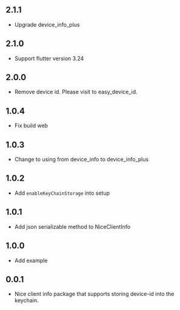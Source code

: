 ## 2.1.1

* Upgrade device_info_plus

## 2.1.0

* Support flutter version 3.24
  
## 2.0.0

* Remove device id. Please visit to easy_device_id.

## 1.0.4

* Fix build web

## 1.0.3

* Change to using from device_info to device_info_plus

## 1.0.2

* Add `enableKeyChainStorage` into setup

## 1.0.1

* Add json serializable method to NiceClientInfo

## 1.0.0

* Add example

## 0.0.1

* Nice client info package that supports storing device-id into the keychain.
